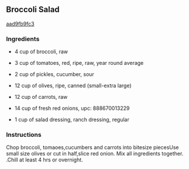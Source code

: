 ## Broccoli Salad

[aad9fb9fc3](http://www.food.com/recipe/broccoli-salad-174615)

### Ingredients

 - 4 cup of broccoli, raw

 - 3 cup of tomatoes, red, ripe, raw, year round average

 - 2 cup of pickles, cucumber, sour

 - 12 cup of olives, ripe, canned (small-extra large)

 - 12 cup of carrots, raw

 - 14 cup of fresh red onions, upc: 888670013229

 - 1 cup of salad dressing, ranch dressing, regular

### Instructions

Chop broccoli, tomaoes,cucumbers and carrots into bitesize piecesUse small size olives or cut in half,slice red onion. Mix all ingredients together. .Chill at least 4 hrs or overnight.